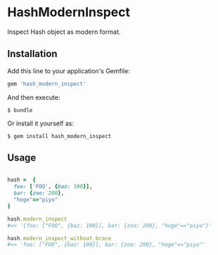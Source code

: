 # HashModernInspect

Inspect Hash object as modern format.

## Installation

Add this line to your application's Gemfile:

```ruby
gem 'hash_modern_inspect'
```

And then execute:

    $ bundle

Or install it yourself as:

    $ gem install hash_modern_inspect

## Usage

```ruby

hash =  {
  foo: ['FOO', {baz: 100}],
  bar: {zoo: 200},
  "hoge"=>"piyo"
}

hash.modern_inspect
#=> '{foo: ["FOO", {baz: 100}], bar: {zoo: 200}, "hoge"=>"piyo"}'

hash.modern_inspect_without_brace
#=> 'foo: ["FOO", {baz: 100}], bar: {zoo: 200}, "hoge"=>"piyo"'
```
